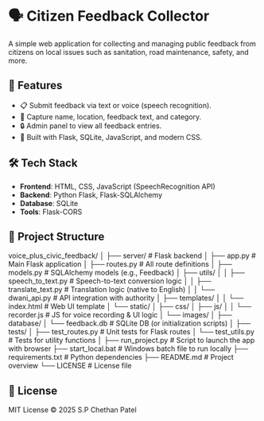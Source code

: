 # 🗣️ Citizen Feedback Collector

A simple web application for collecting and managing public feedback from citizens on local issues such as sanitation, road maintenance, safety, and more.

## 🚀 Features

- 📋 Submit feedback via text or voice (speech recognition).
- 📍 Capture name, location, feedback text, and category.
- 🔒 Admin panel to view all feedback entries.
- 🧠 Built with Flask, SQLite, JavaScript, and modern CSS.

## 🛠️ Tech Stack

- **Frontend**: HTML, CSS, JavaScript (SpeechRecognition API)
- **Backend**: Python Flask, Flask-SQLAlchemy
- **Database**: SQLite
- **Tools**: Flask-CORS

## 📂 Project Structure
voice_plus_civic_feedback/
│
├── server/                         # Flask backend
│   ├── app.py                      # Main Flask application
│   ├── routes.py                   # All route definitions
│   ├── models.py                   # SQLAlchemy models (e.g., Feedback)
│   ├── utils/
│   │   ├── speech_to_text.py       # Speech-to-text conversion logic
│   │   ├── translate_text.py       # Translation logic (native to English)
│   │   └── dwani_api.py            # API integration with authority
│   ├── templates/
│   │   └── index.html              # Web UI template
│   └── static/
│       ├── css/
│       ├── js/
│       │   └── recorder.js         # JS for voice recording & UI logic
│       └── images/
│
├── database/
│   └── feedback.db                 # SQLite DB (or initialization scripts)
│
├── tests/
│   ├── test_routes.py              # Unit tests for Flask routes
│   └── test_utils.py               # Tests for utility functions
│
├── run_project.py                 # Script to launch the app with browser
├── start_local.bat               # Windows batch file to run locally
├── requirements.txt              # Python dependencies
├── README.md                     # Project overview
└── LICENSE                       # License file


## 📜 License

MIT License © 2025 S.P Chethan Patel

